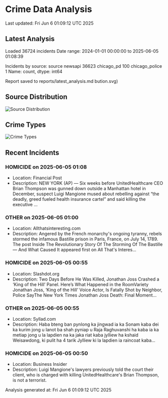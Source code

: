 # Crime Data Analysis
Last updated: Fri Jun  6 01:09:12 UTC 2025

## Latest Analysis

Loaded 36724 incidents
Date range: 2024-01-01 00:00:00 to 2025-06-05 01:08:39

Incidents by source:
source
newsapi           36623
chicago_pd          100
chicago_police        1
Name: count, dtype: int64

Report saved to reports/latest_analysis.md
bution.svg)

## Source Distribution
![Source Distribution](images/source_distribution.svg)

## Crime Types
![Crime Types](images/crime_types.svg)

## Recent Incidents

### HOMICIDE on 2025-06-05 01:08
- Location: Financial Post
- Description: NEW YORK (AP) — Six weeks before UnitedHealthcare CEO Brian Thompson was gunned down outside a Manhattan hotel in December, suspect Luigi Mangione mused about rebelling against “the deadly, greed fueled health insurance cartel” and said killing the executive …


### OTHER on 2025-06-05 01:00
- Location: Allthatsinteresting.com
- Description: Angered by the French monarchy's ongoing tyranny, rebels stormed the infamous Bastille prison in Paris, France, on July 14, 1789.
The post Inside The Revolutionary Story Of The Storming Of The Bastille — And What Caused It appeared first on All That's Interes…


### HOMICIDE on 2025-06-05 00:55
- Location: Slashdot.org
- Description: Two Days Before He Was Killed, Jonathan Joss Crashed a ‘King of the Hill’ Panel. Here’s What Happened in the RoomVariety Jonathan Joss, ‘King of the Hill’ Voice Actor, Is Fatally Shot by Neighbor, Police SayThe New York Times Jonathan Joss Death: Final Moment…


### OTHER on 2025-06-05 00:55
- Location: Syllad.com
- Description: Haba bteng ban pynlong ka jingwad ia ka Sonam kaba dei ka kurim jong u lanot ba shah pyniap u Raja Raghuvanshi ha kaba ia ka metiap jong u la lapdien na ka jaka riat kaba jylliew ha kshaid Weisawdong, ki pulit ha 4 tarik Jylliew ki la lapdien ia raincoat kaba…


### HOMICIDE on 2025-06-05 00:50
- Location: Business Insider
- Description: Luigi Mangione's lawyers previously told the court their client, who is charged with killing UnitedHealthcare's Brian Thompson, is not a terrorist.

Analysis generated at: Fri Jun  6 01:09:12 UTC 2025

